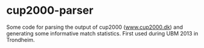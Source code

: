 cup2000-parser
==============

Some code for parsing the output of cup2000 (www.cup2000.dk) and generating some informative match statistics. First used during UBM 2013 in Trondheim.